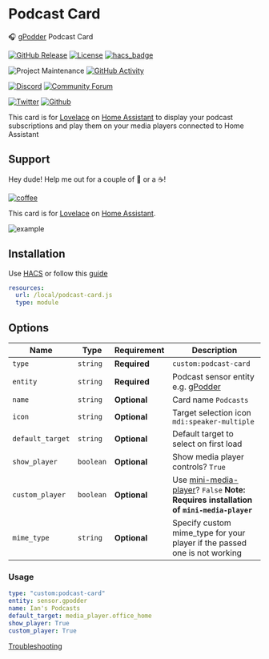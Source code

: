 # Podcast Card

🎧 [gPodder](https://gpodder.net/) Podcast Card

[![GitHub Release][releases-shield]][releases]
[![License][license-shield]](LICENSE.md)
[![hacs_badge](https://img.shields.io/badge/HACS-Default-orange.svg?style=for-the-badge)](https://github.com/hacs/integration)

![Project Maintenance][maintenance-shield]
[![GitHub Activity][commits-shield]][commits]

[![Discord][discord-shield]][discord]
[![Community Forum][forum-shield]][forum]

[![Twitter][twitter]][twitter]
[![Github][github]][github]

This card is for [Lovelace](https://www.home-assistant.io/lovelace) on [Home Assistant](https://www.home-assistant.io/) to display your podcast subscriptions and play them on your media players connected to Home Assistant

## Support

Hey dude! Help me out for a couple of :beers: or a :coffee:!

[![coffee](https://www.buymeacoffee.com/assets/img/custom_images/black_img.png)](https://www.buymeacoffee.com/zJtVxUAgH)

This card is for [Lovelace](https://www.home-assistant.io/lovelace) on [Home Assistant](https://www.home-assistant.io/).

![example](example.png)

## Installation

Use [HACS](https://hacs.xyz) or follow this [guide](https://github.com/thomasloven/hass-config/wiki/Lovelace-Plugins)

```yaml
resources:
  url: /local/podcast-card.js
  type: module
```

## Options

| Name             | Type      | Requirement  | Description                                                                                                                          |
| ---------------- | --------- | ------------ | ------------------------------------------------------------------------------------------------------------------------------------ |
| `type`           | `string`  | **Required** | `custom:podcast-card`                                                                                                                |
| `entity`         | `string`  | **Required** | Podcast sensor entity e.g. [gPodder](https://github.com/custom-components/gpodder)                                                   |
| `name`           | `string`  | **Optional** | Card name `Podcasts`                                                                                                                 |
| `icon`           | `string`  | **Optional** | Target selection icon `mdi:speaker-multiple`                                                                                         |
| `default_target` | `string`  | **Optional** | Default target to select on first load                                                                                               |
| `show_player`    | `boolean` | **Optional** | Show media player controls? `True`                                                                                                   |
| `custom_player`  | `boolean` | **Optional** | Use [mini-media-player](https://github.com/kalkih/mini-media-player)? `False` **Note: Requires installation of `mini-media-player`** |
| `mime_type`      | `string`  | **Optional** | Specify custom mime_type for your player if the passed one is not working                                                            |

### Usage

```yaml
type: "custom:podcast-card"
entity: sensor.gpodder
name: Ian's Podcasts
default_target: media_player.office_home
show_player: True
custom_player: True
```

[Troubleshooting](https://github.com/thomasloven/hass-config/wiki/Lovelace-Plugins)

[commits-shield]: https://img.shields.io/github/commit-activity/y/iantrich/podcast-card.svg?style=for-the-badge
[commits]: https://github.com/iantrich/podcast-card/commits/master
[discord]: https://discord.gg/Qa5fW2R
[discord-shield]: https://img.shields.io/discord/330944238910963714.svg?style=for-the-badge
[forum-shield]: https://img.shields.io/badge/community-forum-brightgreen.svg?style=for-the-badge
[forum]: https://community.home-assistant.io/t/podcast-card-component-for-gpodder/106758
[license-shield]: https://img.shields.io/github/license/iantrich/podcast-card.svg?style=for-the-badge
[maintenance-shield]: https://img.shields.io/badge/maintainer-Ian%20Richardson%20%40iantrich-blue.svg?style=for-the-badge
[releases-shield]: https://img.shields.io/github/release/iantrich/podcast-card.svg?style=for-the-badge
[releases]: https://github.com/iantrich/podcast-card/releases
[twitter]: https://img.shields.io/twitter/follow/iantrich.svg?style=social
[github]: https://img.shields.io/github/followers/iantrich.svg?style=social
